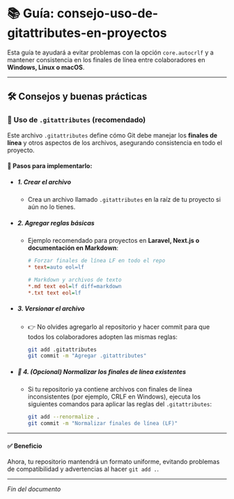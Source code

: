 # 📚 Guía: consejo-uso-de-gitattributes-en-proyectos

Esta guía te ayudará a evitar problemas con la opción `core.autocrlf` y a mantener consistencia en los finales de línea entre colaboradores en **Windows, Linux o macOS**.

---

## 🛠️ Consejos y buenas prácticas

### 📄 Uso de `.gitattributes` (recomendado)

Este archivo `.gitattributes` define cómo Git debe manejar los **finales de línea** y otros aspectos de los archivos, asegurando consistencia en todo el proyecto.

#### 📝 Pasos para implementarlo:

- ##### 1. Crear el archivo
    - Crea un archivo llamado `.gitattributes` en la raíz de tu proyecto si aún no lo tienes.

- ##### 2. Agregar reglas básicas
    - Ejemplo recomendado para proyectos en **Laravel, Next.js o documentación en Markdown**:

        ```ini
        # Forzar finales de línea LF en todo el repo
        * text=auto eol=lf

        # Markdown y archivos de texto
        *.md text eol=lf diff=markdown
        *.txt text eol=lf
        ```

- ##### 3. Versionar el archivo
    - 👉 No olvides agregarlo al repositorio y hacer commit para que todos los colaboradores adopten las mismas reglas:

        ```bash
        git add .gitattributes
        git commit -m "Agregar .gitattributes"
        ```

- ##### 🧹 4. (Opcional) Normalizar los finales de línea existentes

    - Si tu repositorio ya contiene archivos con finales de línea inconsistentes (por ejemplo, CRLF en Windows), ejecuta los siguientes comandos para aplicar las reglas del `.gitattributes`:

        ```bash
        git add --renormalize .
        git commit -m "Normalizar finales de línea (LF)"
        ```

---

#### ✅ Beneficio
Ahora, tu repositorio mantendrá un formato uniforme, evitando problemas de compatibilidad y advertencias al hacer `git add .`.

---

*Fin del documento*
